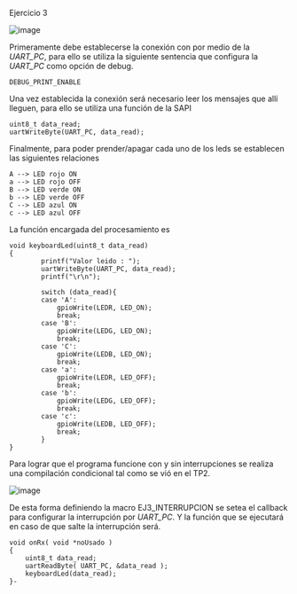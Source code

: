 Ejercicio 3


![image](https://user-images.githubusercontent.com/39803285/146280680-2041ea32-1318-443b-888e-3a34bfb115ec.png)

Primeramente debe establecerse la conexión con por medio de la _UART_PC_, para ello se utiliza la siguiente sentencia que configura la _UART_PC_ como opción de debug.

```{c}
DEBUG_PRINT_ENABLE

```

Una vez establecida la conexión será necesario leer los mensajes que allí lleguen, para ello se utiliza una función de la SAPI

```{c}
uint8_t data_read;
uartWriteByte(UART_PC, data_read);
```
Finalmente, para poder prender/apagar cada uno de los leds se establecen las siguientes relaciones

```{c}
A --> LED rojo ON
a --> LED rojo OFF
B --> LED verde ON
b --> LED verde OFF
C --> LED azul ON
c --> LED azul OFF
```

La función encargada del procesamiento es 
```{c}
void keyboardLed(uint8_t data_read)
{
		printf("Valor leido : ");
		uartWriteByte(UART_PC, data_read);
		printf("\r\n");

		switch (data_read){
		case 'A':
			gpioWrite(LEDR, LED_ON);
			break;
		case 'B':
			gpioWrite(LEDG, LED_ON);
			break;
		case 'C':
			gpioWrite(LEDB, LED_ON);
			break;
		case 'a':
			gpioWrite(LEDR, LED_OFF);
			break;
		case 'b':
			gpioWrite(LEDG, LED_OFF);
			break;
		case 'c':
			gpioWrite(LEDB, LED_OFF);
			break;
		}
}
``` 


Para lograr que el programa funcione con y sin interrupciones se realiza una compilación condicional tal como se vió en el TP2.

![image](https://user-images.githubusercontent.com/39803285/146284573-a8f86b2c-406e-498e-b59f-04cb9b1d9187.png)

De esta forma definiendo la macro EJ3_INTERRUPCION se setea el callback para configurar la interrupción por _UART_PC_. 
Y la función que se ejecutará en caso de que salte la interrupción será.
```{c}
void onRx( void *noUsado )
{
	uint8_t data_read;
    uartReadByte( UART_PC, &data_read );
    keyboardLed(data_read);
}-
``` 

